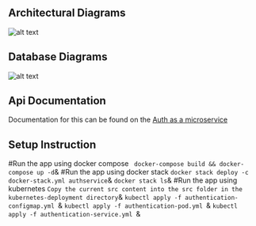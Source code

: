 
## Architectural Diagrams



![alt text](https://github.com/nanakwafo/authmicroservice/blob/master/authentication-design/images/icon1.png "Logo Title Text 1")

## Database Diagrams

![alt text](https://github.com/nanakwafo/authmicroservice/blob/master/authentication-design/images/icon3.png "Logo Title Text 1")

## Api Documentation
Documentation for this can be found on the [Auth as a microservice](https://documenter.getpostman.com/view/1213803/SzKPWhH9?version=latest)

## Setup Instruction

#Run the app using docker compose
` docker-compose build && docker-compose up -d`&
#Run the app using docker stack
`docker stack deploy -c docker-stack.yml authservice`&
`docker stack ls`&
#Run the app using kubernetes
`Copy the current src content into the src folder in the kubernetes-deployment directory`&
`kubectl apply -f authentication-configmap.yml `&
`kubectl apply -f authentication-pod.yml `&
`kubectl apply -f authentication-service.yml `&
